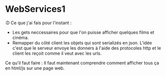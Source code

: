 # WebServices1
:D
Ce que j'ai fais pour l'instant :
- Les gets neccessaires pour que l'on puisse afficher quelques films et cinéma.
- Remapper du côté client les objets qui sont serializés en json.
L'idée c'est que le serveur envoye les donners à l'aide des protocoles http et le client les reçoit comme il veut avec les urls.

Ce qu'il faut faire :
Il faut maintenant comprendre comment afficher tous ça en html/js sur une page web.
